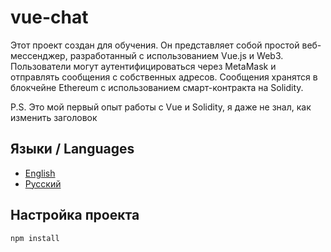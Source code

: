 # vue-chat

Этот проект создан для обучения. Он представляет собой простой веб-мессенджер, разработанный с использованием Vue.js и Web3. Пользователи могут аутентифицироваться через MetaMask и отправлять сообщения с собственных адресов. Сообщения хранятся в блокчейне Ethereum с использованием смарт-контракта на Solidity.

P.S. Это мой первый опыт работы с Vue и Solidity, я даже не знал, как изменить заголовок

## Языки / Languages

- [English](README.md)
- [Русский](README.ru.md)

## Настройка проекта

```sh
npm install
```